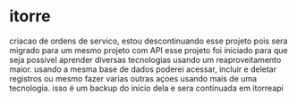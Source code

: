# itorre
criacao de ordens de servico, estou descontinuando esse projeto pois sera migrado para um mesmo projeto com API
esse projeto foi iniciado para  que seja possivel aprender diversas tecnologias usando um reaproveitamento maior.
usando a mesma base de dados poderei acessar, incluir e deletar  registros ou mesmo fazer varias outras açoes usando mais de uma tecnologia.
isso é um backup do inicio dela e sera continuada em itorreapi
